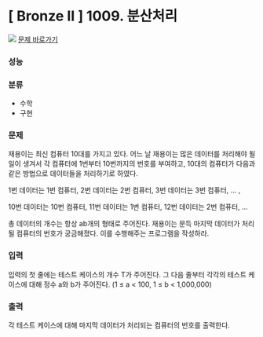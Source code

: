 # [ Bronze Ⅱ ]  1009. 분산처리

<img src="https://img.shields.io/badge/Java-yellow?style=flat&logo=openjdk&logoColor=white"/> [문제 바로가기](https://www.acmicpc.net/problem/1009)

### 성능

### 분류 
- 수학
- 구현

### 문제
재용이는 최신 컴퓨터 10대를 가지고 있다. 어느 날 재용이는 많은 데이터를 처리해야 될 일이 생겨서 각 컴퓨터에 1번부터 10번까지의 번호를 부여하고, 10대의 컴퓨터가 다음과 같은 방법으로 데이터들을 처리하기로 하였다.

1번 데이터는 1번 컴퓨터, 2번 데이터는 2번 컴퓨터, 3번 데이터는 3번 컴퓨터, ... ,

10번 데이터는 10번 컴퓨터, 11번 데이터는 1번 컴퓨터, 12번 데이터는 2번 컴퓨터, ...

총 데이터의 개수는 항상 ab개의 형태로 주어진다. 재용이는 문득 마지막 데이터가 처리될 컴퓨터의 번호가 궁금해졌다. 이를 수행해주는 프로그램을 작성하라.

### 입력
입력의 첫 줄에는 테스트 케이스의 개수 T가 주어진다. 그 다음 줄부터 각각의 테스트 케이스에 대해 정수 a와 b가 주어진다. (1 ≤ a < 100, 1 ≤ b < 1,000,000)

### 출력
각 테스트 케이스에 대해 마지막 데이터가 처리되는 컴퓨터의 번호를 출력한다.